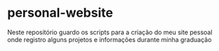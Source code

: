 # personal-website
Neste repositório guardo os scripts para a criação do meu site pessoal onde registro alguns projetos e informações durante minha graduação
